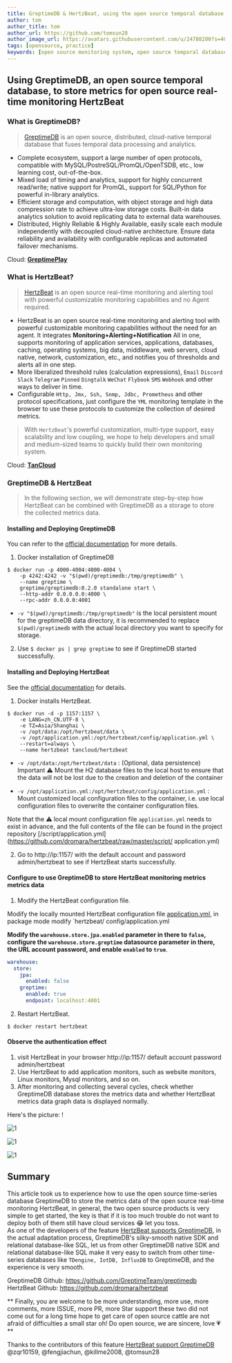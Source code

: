 ```yaml
---
title: GreptimeDB & HertzBeat, using the open source temporal database GreptimeDB to store metrics for the open source real-time monitoring HertzBeat    
author: tom  
author_title: tom   
author_url: https://github.com/tomsun28  
author_image_url: https://avatars.githubusercontent.com/u/24788200?s=400&v=4  
tags: [opensource, practice]
keywords: [open source monitoring system, open source temporal database, HertzBeat, GreptimeDB]
---
```


## Using GreptimeDB, an open source temporal database, to store metrics for open source real-time monitoring HertzBeat

### What is GreptimeDB?

> [GreptimeDB](https://github.com/GreptimeTeam/greptimedb) is an open source, distributed, cloud-native temporal database that fuses temporal data processing and analytics.

- Complete ecosystem, support a large number of open protocols, compatible with MySQL/PostreSQL/PromQL/OpenTSDB, etc., low learning cost, out-of-the-box.
- Mixed load of timing and analytics, support for highly concurrent read/write; native support for PromQL, support for SQL/Python for powerful in-library analytics.
- Efficient storage and computation, with object storage and high data compression rate to achieve ultra-low storage costs. Built-in data analytics solution to avoid replicating data to external data warehouses.
- Distributed, Highly Reliable & Highly Available, easily scale each module independently with decoupled cloud-native architecture. Ensure data reliability and availability with configurable replicas and automated failover mechanisms.

Cloud: **[GreptimePlay](https://greptime.com/playground)**

### What is HertzBeat?

> [HertzBeat](https://github.com/dromara/hertzbeat) is an open source real-time monitoring and alerting tool with powerful customizable monitoring capabilities and no Agent required.

- HertzBeat is an open source real-time monitoring and alerting tool with powerful customizable monitoring capabilities without the need for an agent. It integrates **Monitoring+Alerting+Notification** All in one, supports monitoring of application services, applications, databases, caching, operating systems, big data, middleware, web servers, cloud native, network, customization, etc., and notifies you of thresholds and alerts all in one step.
- More liberalized threshold rules (calculation expressions), `Email` `Discord` `Slack` `Telegram` `Pinned` `Dingtalk` `WeChat` `Flybook` `SMS` `Webhook` and other ways to deliver in time.
- Configurable `Http, Jmx, Ssh, Snmp, Jdbc, Prometheus` and other protocol specifications, just configure the `YML` monitoring template in the browser to use these protocols to customize the collection of desired metrics.

> With `HertzBeat`'s powerful customization, multi-type support, easy scalability and low coupling, we hope to help developers and small and medium-sized teams to quickly build their own monitoring system.

Cloud: **[TanCloud](https://console.tancloud.cn/)**

### GreptimeDB & HertzBeat

> In the following section, we will demonstrate step-by-step how HertzBeat can be combined with GreptimeDB as a storage to store the collected metrics data.

#### Installing and Deploying GreptimeDB

You can refer to the [official documentation](https://docs.greptime.com/getting-started/overview#docker) for more details.

1. Docker installation of GreptimeDB

```shell
$ docker run -p 4000-4004:4000-4004 \
    -p 4242:4242 -v "$(pwd)/greptimedb:/tmp/greptimedb" \
    --name greptime \
    greptime/greptimedb:0.2.0 standalone start \
    --http-addr 0.0.0.0.0:4000 \
    --rpc-addr 0.0.0.0:4001
```

- `-v "$(pwd)/greptimedb:/tmp/greptimedb"` is the local persistent mount for the greptimeDB data directory, it is recommended to replace `$(pwd)/greptimedb` with the actual local directory you want to specify for storage.

2. Use ``$ docker ps | grep greptime`` to see if GreptimeDB started successfully.


#### Installing and Deploying HertzBeat

See the [official documentation](https://hertzbeat.com/zh-cn/docs/start/docker-deploy) for details.

1. Docker installs HertzBeat.

```shell 
$ docker run -d -p 1157:1157 \
    -e LANG=zh_CN.UTF-8 \
    -e TZ=Asia/Shanghai \
    -v /opt/data:/opt/hertzbeat/data \
    -v /opt/application.yml:/opt/hertzbeat/config/application.yml \
    --restart=always \
    --name hertzbeat tancloud/hertzbeat
```



- `-v /opt/data:/opt/hertzbeat/data` : (Optional, data persistence) Important ⚠️ Mount the H2 database files to the local host to ensure that the data will not be lost due to the creation and deletion of the container

- `-v /opt/application.yml:/opt/hertzbeat/config/application.yml` : Mount customized local configuration files to the container, i.e. use local configuration files to overwrite the container configuration files.

Note that the ⚠️ local mount configuration file `application.yml` needs to exist in advance, and the full contents of the file can be found in the project repository [/script/application.yml](https://github.com/dromara/hertzbeat/raw/master/script/ application.yml)

2. Go to http://ip:1157/ with the default account and password admin/hertzbeat to see if HertzBeat starts successfully.

#### Configure to use GreptimeDB to store HertzBeat monitoring metrics metrics data

1. Modify the HertzBeat configuration file.

Modify the locally mounted HertzBeat configuration file [application.yml](https://github.com/dromara/hertzbeat/raw/master/script/application.yml), in package mode modify `hertzbeat/ config/application.yml

**Modify the `warehouse.store.jpa.enabled` parameter in there to `false`, configure the `warehouse.store.greptime` datasource parameter in there, the URL account password, and enable `enabled` to `true`**.

```yaml
warehouse:
  store:
    jpa:
      enabled: false
    greptime:
      enabled: true
      endpoint: localhost:4001
```

2. Restart HertzBeat. 

```shell
$ docker restart hertzbeat
```

#### Observe the authentication effect

1. visit HertzBeat in your browser http://ip:1157/ default account password admin/hertzbeat
2. Use HertzBeat to add application monitors, such as website monitors, Linux monitors, Mysql monitors, and so on.
3. After monitoring and collecting several cycles, check whether GreptimeDB database stores the metrics data and whether HertzBeat metrics data graph data is displayed normally.

Here's the picture: !

![1](/img/blog/greptime-1.png)

![1](/img/blog/greptime-2.png)

![1](/img/blog/greptime-3.png)

## Summary

This article took us to experience how to use the open source time-series database GreptimeDB to store the metrics data of the open source real-time monitoring HertzBeat, in general, the two open source products is very simple to get started, the key is that if it is too much trouble do not want to deploy both of them still have cloud services 😂 let you toss.   
As one of the developers of the feature [HertzBeat supports GreptimeDB](https://github.com/dromara/hertzbeat/pull/834), in the actual adaptation process, GreptimeDB's silky-smooth native SDK and relational database-like SQL, let us from other GreptimeDB native SDK and relational database-like SQL make it very easy to switch from other time-series databases like `TDengine, IotDB, InfluxDB` to GreptimeDB, and the experience is very smooth.

GreptimeDB Github: https://github.com/GreptimeTeam/greptimedb    
HertzBeat Github: https://github.com/dromara/hertzbeat

** Finally, you are welcome to be more understanding, more use, more comments, more ISSUE, more PR, more Star support these two did not come out for a long time hope to get care of open source cattle are not afraid of difficulties a small star oh! Do open source, we are sincere, love 💗**

Thanks to the contributors of this feature [HertzBeat support GreptimeDB](https://github.com/dromara/hertzbeat/pull/834) @zqr10159, @fengjiachun, @killme2008, @tomsun28